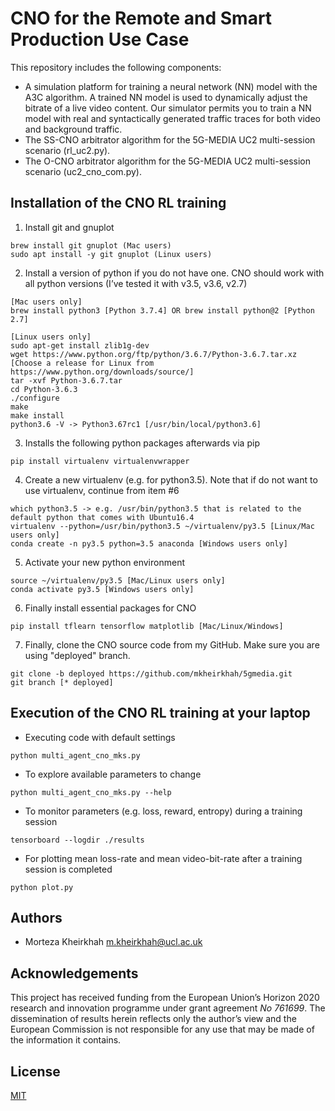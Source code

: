 
# CNO for the Remote and Smart Production Use Case

This repository includes the following components:
- A simulation platform for training a neural network (NN) model with the A3C algorithm. A trained NN model is used to dynamically adjust the bitrate of a live video content. Our simulator permits you to train a NN model with real and syntactically generated traffic traces for both video and background traffic.
- The SS-CNO arbitrator algorithm for the 5G-MEDIA UC2 multi-session scenario (rl_uc2.py).
- The O-CNO arbitrator algorithm for the 5G-MEDIA UC2 multi-session scenario (uc2_cno_com.py).


## Installation of the CNO RL training

1. Install git and gnuplot

```
brew install git gnuplot (Mac users)
sudo apt install -y git gnuplot (Linux users)
```

2. Install a version of python if you do not have one. CNO should work
   with all python versions (I’ve tested it with v3.5, v3.6, v2.7)
   
```
[Mac users only]
brew install python3 [Python 3.7.4] OR brew install python@2 [Python 2.7]

[Linux users only]
sudo apt-get install zlib1g-dev
wget https://www.python.org/ftp/python/3.6.7/Python-3.6.7.tar.xz [Choose a release for Linux from https://www.python.org/downloads/source/]
tar -xvf Python-3.6.7.tar
cd Python-3.6.3
./configure
make
make install
python3.6 -V -> Python3.67rc1 [/usr/bin/local/python3.6]
```

3. Installs the following python packages afterwards via pip

``` 
pip install virtualenv virtualenvwrapper
```

4. Create a new virtualenv (e.g. for python3.5). Note that if do not
   want to use virtualenv, continue from item #6

``` 
which python3.5 -> e.g. /usr/bin/python3.5 that is related to the default python that comes with Ubuntu16.4
virtualenv --python=/usr/bin/python3.5 ~/virtualenv/py3.5 [Linux/Mac users only]
conda create -n py3.5 python=3.5 anaconda [Windows users only]
``` 

5. Activate your new python environment

``` 
source ~/virtualenv/py3.5 [Mac/Linux users only]
conda activate py3.5 [Windows users only]
``` 

6. Finally install essential packages for CNO

``` 
pip install tflearn tensorflow matplotlib [Mac/Linux/Windows]
```

7. Finally, clone the CNO source code from my GitHub. Make sure you
   are using "deployed" branch.

```
git clone -b deployed https://github.com/mkheirkhah/5gmedia.git
git branch [* deployed]
```


## Execution of the CNO RL training at your laptop

* Executing code with default settings

``` 
python multi_agent_cno_mks.py
```

* To explore available parameters to change

``` 
python multi_agent_cno_mks.py --help
```

* To monitor parameters (e.g. loss, reward, entropy) during a training
session

```
tensorboard --logdir ./results
```

* For plotting mean loss-rate and mean video-bit-rate after a training
session is completed

```
python plot.py
```

## Authors
- Morteza Kheirkhah <m.kheirkhah@ucl.ac.uk>

## Acknowledgements
This project has received funding from the European Union’s Horizon 2020 research and innovation 
programme under grant agreement *No 761699*. The dissemination of results herein reflects only 
the author’s view and the European Commission is not responsible for any use that may be made 
of the information it contains.

## License
[MIT](LICENSE)
